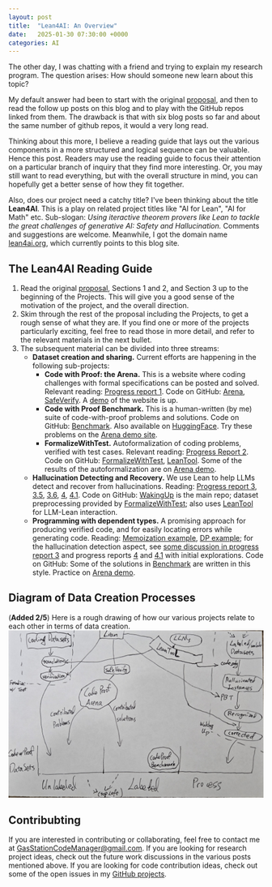 ```yaml
---
layout: post
title:  "Lean4AI: An Overview"
date:   2025-01-30 07:30:00 +0000
categories: AI
---
```


The other day, I was chatting with a friend and trying to explain my research program. The question arises: How should someone new learn about this topic?

My default answer had been to start with the original [proposal](https://gasstationmanager.github.io/ai/2024/11/04/a-proposal.html), and then to read the follow up posts on this blog and to play with the GitHub repos linked from them. The drawback is that with six blog posts so far and about the same number of github repos, it would a very long read.

Thinking about this more, I believe 
a reading guide that lays out the various components in a more structured and logical sequence can be valuable. 
Hence this post. Readers may use the reading guide to focus their attention on a particular branch of inquiry that they find more interesting. Or, you may still want to read everything,
but with the overall structure in mind, you can hopefully get a better sense of how they fit together.

Also, does our project need a catchy title? I've been thinking about the title  **Lean4AI**.
This is a play on related project titles like "AI for Lean", "AI for Math" etc.
Sub-slogan:
*Using iteractive theorem provers like Lean to tackle the great challenges of generative AI: Safety and Hallucination.*
Comments and suggestions are welcome. Meanwhile, I got the domain name [lean4ai.org](http://lean4ai.org), which currently points to this blog site.

## The Lean4AI Reading Guide

1. Read the original [proposal](https://gasstationmanager.github.io/ai/2024/11/04/a-proposal.html), Sections 1 and 2, and Section 3 up to the beginning of the Projects. This will give you a good sense of the  motivation of the project, and the overall direction.
2. Skim through the rest of the proposal including the Projects, to get a rough sense of what they are. If you find one or more of the projects particularly exciting, feel free to read those in more detail, and refer to the relevant materials in the next bullet. 
3. The subsequent material can be divided into three streams:
    - **Dataset creation and sharing.** Current efforts are happening in the following sub-projects:
        - **Code with Proof: the Arena.** This is a website where coding challenges with formal specifications can be posted and solved.  Relevant reading: [Progress report 1](https://gasstationmanager.github.io/ai/2024/11/19/progress1.html). Code on GitHub: [Arena](https://github.com/GasStationManager/CodeProofTheArena), [SafeVerify](https://github.com/GasStationManager/SafeVerify).
        A [demo](http://www.codeproofarena.com:8000/) of the website is up.
        - **Code with Proof Benchmark.** This is a human-written (by me) suite of code-with-proof problems and solutions. Code on GitHub: [Benchmark](https://github.com/GasStationManager/CodeProofBenchmark). Also available on [HuggingFace](https://huggingface.co/datasets/GasStationManager/CodeProofBenchmark).
        Try these problems on the [Arena demo site](http://www.codeproofarena.com:8000/).
        - **FormalizeWithTest.** Autoformalization of coding problems, verified with test cases. Relevant reading: [Progress Report 2](https://gasstationmanager.github.io/ai/2024/11/29/progress2.html). Code on GitHub: [FormalizeWithTest](https://github.com/GasStationManager/FormalizeWithTest), [LeanTool](https://github.com/GasStationManager/LeanTool).
        Some of the results of the autoformalization are on [Arena demo](http://www.codeproofarena.com:8000/).
    - **Hallucination Detecting and Recovery.** We use Lean to help LLMs
    detect and recover from hallucinations. Reading: [Progress report 3](https://gasstationmanager.github.io/ai/2025/01/22/hallucination.html), [3.5](https://gasstationmanager.github.io/ai/2025/02/05/hallucination-followup.html), [3.6](https://gasstationmanager.github.io/ai/2025/02/18/fvapps.html), [4](https://gasstationmanager.github.io/ai/2025/03/28/alphabeta.html), [4.1](https://gasstationmanager.github.io/ai/2025/05/15/alphabeta-claude.html). Code on GitHub: [WakingUp](https://github.com/GasStationManager/WakingUp) is the main repo; dataset preprocessing provided by [FormalizeWithTest](https://github.com/GasStationManager/FormalizeWithTest); also uses [LeanTool](https://github.com/GasStationManager/LeanTool) for LLM-Lean interaction.
    - **Programming with dependent types.** A promising approach for producing verified code, and for easily locating errors while generating code. Reading: [Memoization example](https://gasstationmanager.github.io/ai/2024/12/03/memoization1.html), [DP example](https://gasstationmanager.github.io/ai/2024/12/09/dp2.html); for the hallucination detection aspect, see [some discussion in progress report 3](https://gasstationmanager.github.io/ai/2025/01/22/hallucination.html) and progress reports [4](https://gasstationmanager.github.io/ai/2025/03/28/alphabeta.html) and [4.1](https://gasstationmanager.github.io/ai/2025/05/15/alphabeta-claude.html) with initial explorations. Code on GitHub: Some of the solutions in [Benchmark](https://github.com/GasStationManager/CodeProofBenchmark) are written in this style. Practice on [Arena demo](http://www.codeproofarena.com:8000/).


## Diagram of Data Creation Processes

(**Added 2/5**) Here is a rough drawing of how our various projects relate to each other in  terms of data creation.
![Data creation processes](/images/data_overview.jpg)

## Contribubting

If you are interested in contributing or collaborating, feel free to contact me at
GasStationCodeManager@gmail.com. If you are looking for research project ideas, check out the future work discussions in the various posts mentioned above. If you are looking for code contribution ideas, check out some of the open issues in my [GitHub projects](https://github.com/GasStationManager/). 
